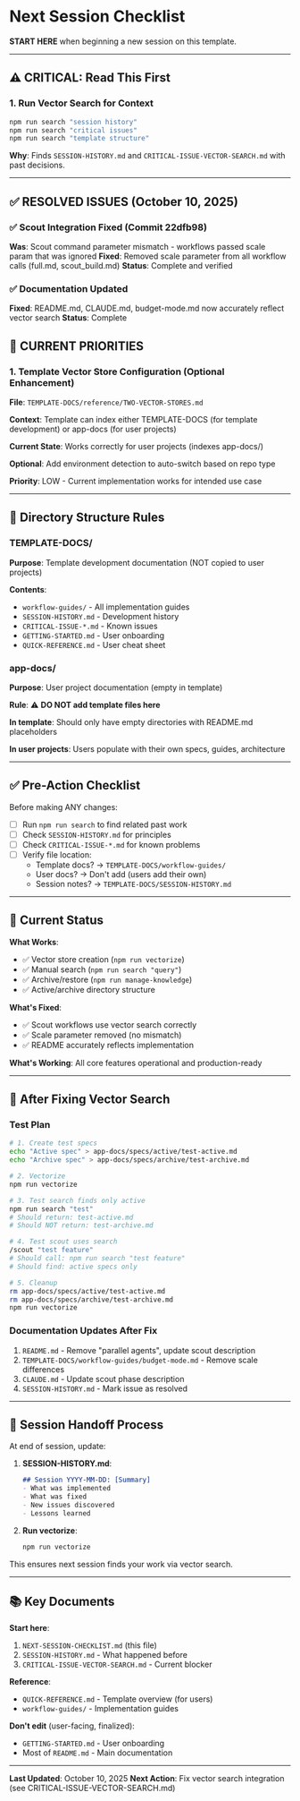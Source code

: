 # Next Session Checklist

**START HERE** when beginning a new session on this template.

---

## ⚠️ CRITICAL: Read This First

### 1. Run Vector Search for Context
```bash
npm run search "session history"
npm run search "critical issues"
npm run search "template structure"
```

**Why**: Finds `SESSION-HISTORY.md` and `CRITICAL-ISSUE-VECTOR-SEARCH.md` with past decisions.

---

## ✅ RESOLVED ISSUES (October 10, 2025)

### ✅ Scout Integration Fixed (Commit 22dfb98)
**Was**: Scout command parameter mismatch - workflows passed scale param that was ignored
**Fixed**: Removed scale parameter from all workflow calls (full.md, scout_build.md)
**Status**: Complete and verified

### ✅ Documentation Updated
**Fixed**: README.md, CLAUDE.md, budget-mode.md now accurately reflect vector search
**Status**: Complete

## 🔄 CURRENT PRIORITIES

### 1. Template Vector Store Configuration (Optional Enhancement)
**File**: `TEMPLATE-DOCS/reference/TWO-VECTOR-STORES.md`

**Context**: Template can index either TEMPLATE-DOCS (for template development) or app-docs (for user projects)

**Current State**: Works correctly for user projects (indexes app-docs/)

**Optional**: Add environment detection to auto-switch based on repo type

**Priority**: LOW - Current implementation works for intended use case

---

## 📁 Directory Structure Rules

### TEMPLATE-DOCS/
**Purpose**: Template development documentation (NOT copied to user projects)

**Contents**:
- `workflow-guides/` - All implementation guides
- `SESSION-HISTORY.md` - Development history
- `CRITICAL-ISSUE-*.md` - Known issues
- `GETTING-STARTED.md` - User onboarding
- `QUICK-REFERENCE.md` - User cheat sheet

### app-docs/
**Purpose**: User project documentation (empty in template)

**Rule**: ⚠️ **DO NOT add template files here**

**In template**: Should only have empty directories with README.md placeholders

**In user projects**: Users populate with their own specs, guides, architecture

---

## ✅ Pre-Action Checklist

Before making ANY changes:

- [ ] Run `npm run search` to find related past work
- [ ] Check `SESSION-HISTORY.md` for principles
- [ ] Check `CRITICAL-ISSUE-*.md` for known problems
- [ ] Verify file location:
  - Template docs? → `TEMPLATE-DOCS/workflow-guides/`
  - User docs? → Don't add (users add their own)
  - Session notes? → `TEMPLATE-DOCS/SESSION-HISTORY.md`

---

## 🎯 Current Status

**What Works**:
- ✅ Vector store creation (`npm run vectorize`)
- ✅ Manual search (`npm run search "query"`)
- ✅ Archive/restore (`npm run manage-knowledge`)
- ✅ Active/archive directory structure

**What's Fixed**:
- ✅ Scout workflows use vector search correctly
- ✅ Scale parameter removed (no mismatch)
- ✅ README accurately reflects implementation

**What's Working**: All core features operational and production-ready

---

## 📝 After Fixing Vector Search

### Test Plan
```bash
# 1. Create test specs
echo "Active spec" > app-docs/specs/active/test-active.md
echo "Archive spec" > app-docs/specs/archive/test-archive.md

# 2. Vectorize
npm run vectorize

# 3. Test search finds only active
npm run search "test"
# Should return: test-active.md
# Should NOT return: test-archive.md

# 4. Test scout uses search
/scout "test feature"
# Should call: npm run search "test feature"
# Should find: active specs only

# 5. Cleanup
rm app-docs/specs/active/test-active.md
rm app-docs/specs/archive/test-archive.md
npm run vectorize
```

### Documentation Updates After Fix
1. `README.md` - Remove "parallel agents", update scout description
2. `TEMPLATE-DOCS/workflow-guides/budget-mode.md` - Remove scale differences
3. `CLAUDE.md` - Update scout phase description
4. `SESSION-HISTORY.md` - Mark issue as resolved

---

## 🔄 Session Handoff Process

At end of session, update:

1. **SESSION-HISTORY.md**:
   ```markdown
   ## Session YYYY-MM-DD: [Summary]
   - What was implemented
   - What was fixed
   - New issues discovered
   - Lessons learned
   ```

2. **Run vectorize**:
   ```bash
   npm run vectorize
   ```

This ensures next session finds your work via vector search.

---

## 📚 Key Documents

**Start here**:
1. `NEXT-SESSION-CHECKLIST.md` (this file)
2. `SESSION-HISTORY.md` - What happened before
3. `CRITICAL-ISSUE-VECTOR-SEARCH.md` - Current blocker

**Reference**:
- `QUICK-REFERENCE.md` - Template overview (for users)
- `workflow-guides/` - Implementation guides

**Don't edit** (user-facing, finalized):
- `GETTING-STARTED.md` - User onboarding
- Most of `README.md` - Main documentation

---

**Last Updated**: October 10, 2025
**Next Action**: Fix vector search integration (see CRITICAL-ISSUE-VECTOR-SEARCH.md)
